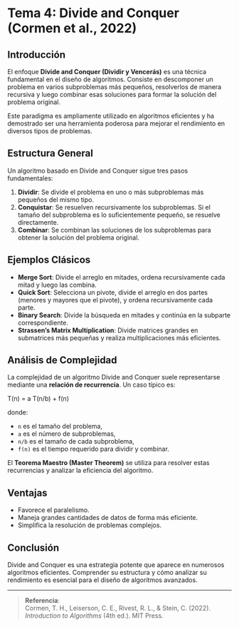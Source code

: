 # Tema 4: Divide and Conquer (Cormen et al., 2022)

## Introducción

El enfoque **Divide and Conquer (Dividir y Vencerás)** es una técnica fundamental en el diseño de algoritmos. Consiste en descomponer un problema en varios subproblemas más pequeños, resolverlos de manera recursiva y luego combinar esas soluciones para formar la solución del problema original.

Este paradigma es ampliamente utilizado en algoritmos eficientes y ha demostrado ser una herramienta poderosa para mejorar el rendimiento en diversos tipos de problemas.

## Estructura General

Un algoritmo basado en Divide and Conquer sigue tres pasos fundamentales:

1. **Dividir**: Se divide el problema en uno o más subproblemas más pequeños del mismo tipo.
2. **Conquistar**: Se resuelven recursivamente los subproblemas. Si el tamaño del subproblema es lo suficientemente pequeño, se resuelve directamente.
3. **Combinar**: Se combinan las soluciones de los subproblemas para obtener la solución del problema original.

## Ejemplos Clásicos

- **Merge Sort**: Divide el arreglo en mitades, ordena recursivamente cada mitad y luego las combina.
- **Quick Sort**: Selecciona un pivote, divide el arreglo en dos partes (menores y mayores que el pivote), y ordena recursivamente cada parte.
- **Binary Search**: Divide la búsqueda en mitades y continúa en la subparte correspondiente.
- **Strassen’s Matrix Multiplication**: Divide matrices grandes en submatrices más pequeñas y realiza multiplicaciones más eficientes.

## Análisis de Complejidad

La complejidad de un algoritmo Divide and Conquer suele representarse mediante una **relación de recurrencia**. Un caso típico es:

T(n) = a T(n/b) + f(n)


donde:
- `n` es el tamaño del problema,
- `a` es el número de subproblemas,
- `n/b` es el tamaño de cada subproblema,
- `f(n)` es el tiempo requerido para dividir y combinar.

El **Teorema Maestro (Master Theorem)** se utiliza para resolver estas recurrencias y analizar la eficiencia del algoritmo.

## Ventajas

- Favorece el paralelismo.
- Maneja grandes cantidades de datos de forma más eficiente.
- Simplifica la resolución de problemas complejos.

## Conclusión

Divide and Conquer es una estrategia potente que aparece en numerosos algoritmos eficientes. Comprender su estructura y cómo analizar su rendimiento es esencial para el diseño de algoritmos avanzados.

---

> **Referencia**:  
> Cormen, T. H., Leiserson, C. E., Rivest, R. L., & Stein, C. (2022). *Introduction to Algorithms* (4th ed.). MIT Press.
